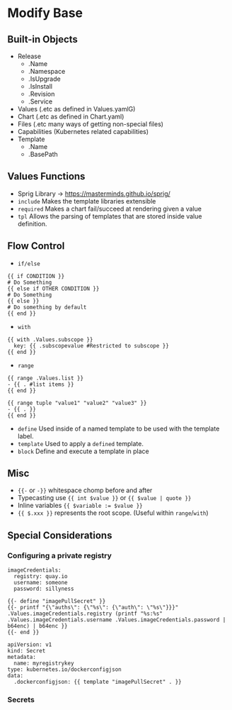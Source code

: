 # Modify Base

## Built-in Objects

- Release
  - .Name
  - .Namespace
  - .IsUpgrade
  - .IsInstall
  - .Revision
  - .Service
- Values (.etc as defined in Values.yamlG)
- Chart (.etc as defined in Chart.yaml)
- Files (.etc many ways of getting non-special files)
- Capabilities (Kubernetes related capabilities)
- Template
  - .Name
  - .BasePath


## Values Functions

- Sprig Library -> https://masterminds.github.io/sprig/
- `include` Makes the template libraries extensible
- `required` Makes a chart fail/succeed at rendering given a value
- `tpl` Allows the parsing of templates that are stored inside value definition.

## Flow Control

- `if/else`

```
{{ if CONDITION }}
# Do Something
{{ else if OTHER CONDITION }}
# Do Something
{{ else }}
# Do something by default
{{ end }}
```

- `with` 

```
{{ with .Values.subscope }}
  key: {{ .subscopevalue #Restricted to subscope }}
{{ end }}
```

- `range`

```
{{ range .Values.list }}
- {{ . #list items }}
{{ end }}
```

```
{{ range tuple "value1" "value2" "value3" }}
- {{ . }}
{{ end }}
```

- `define` Used inside of a named template to be used with the template label.
- `template` Used to apply a `defined` template.
- `block` Define and execute a template in place

## Misc

- `{{-` or `-}}` whitespace chomp before and after
- Typecasting use `{{ int $value }}` or `{{ $value | quote }}`
- Inline variables `{{ $variable := $value }}`
- `{{ $.xxx }}` represents the root scope. (Useful within `range`/`with`)

## Special Considerations

### Configuring a private registry

```
imageCredentials:
  registry: quay.io
  username: someone
  password: sillyness
```

```
{{- define "imagePullSecret" }}
{{- printf "{\"auths\": {\"%s\": {\"auth\": \"%s\"}}}" .Values.imageCredentials.registry (printf "%s:%s" .Values.imageCredentials.username .Values.imageCredentials.password | b64enc) | b64enc }}
{{- end }}
```

```
apiVersion: v1
kind: Secret
metadata:
  name: myregistrykey
type: kubernetes.io/dockerconfigjson
data:
  .dockerconfigjson: {{ template "imagePullSecret" . }}
```

### Secrets




